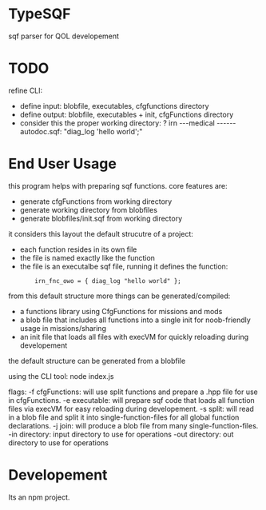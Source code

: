 # TypeSQF

sqf parser for QOL developement

# TODO

refine CLI:

- define input: blobfile, executables, cfgfunctions directory
- define output: blobfile, executables + init, cfgFunctions directory
- consider this the proper working directory: ?
  irn
  ---medical
  ------autodoc.sqf: "diag_log 'hello world';"

# End User Usage

this program helps with preparing sqf functions.
core features are:
- generate cfgFunctions from working directory
- generate working directory from blobfiles
- generate blobfiles/init.sqf from working directory

it considers this layout the default strucutre of a project:
- each function resides in its own file
- the file is named exactly like the function
- the file is an executalbe sqf file, running it defines the function:
    ```sqf
        irn_fnc_owo = { diag_log "hello world" };
    ```

from this default structure more things can be generated/compiled:
- a functions library using CfgFunctions for missions and mods
- a blob file that includes all functions into a single init for noob-friendly usage in missions/sharing
- an init file that loads all files with execVM for quickly reloading during developement 

the default structure can be generated from a blobfile

using the CLI tool:
node index.js 

flags:
-f cfgFunctions: will use split functions and prepare a .hpp file for use in cfgFunctions.
-e executable: will prepare sqf code that loads all function files via execVM for easy reloading during developement.
-s split: will read in a blob file and split it into single-function-files for all global function declarations.
-j join: will produce a blob file from many single-function-files.
-in directory: input directory to use for operations
-out directory: out directory to use for operations

# Developement

Its an npm project.
